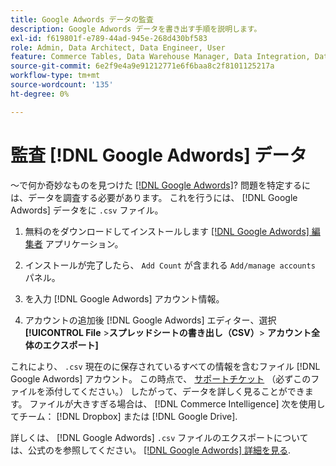 ```yaml
---
title: Google Adwords データの監査
description: Google Adwords データを書き出す手順を説明します。
exl-id: f619801f-e789-44ad-945e-268d430bf583
role: Admin, Data Architect, Data Engineer, User
feature: Commerce Tables, Data Warehouse Manager, Data Integration, Data Import/Export
source-git-commit: 6e2f9e4a9e91212771e6f6baa8c2f8101125217a
workflow-type: tm+mt
source-wordcount: '135'
ht-degree: 0%

---
```


# 監査 [!DNL Google Adwords] データ

～で何か奇妙なものを見つけた [[!DNL Google Adwords]](../integrations/google-adwords.md)? 問題を特定するには、データを調査する必要があります。 これを行うには、 [!DNL Google Adwords] データをに `.csv` ファイル。

1. 無料のをダウンロードしてインストールします [[!DNL Google Adwords] 編集者](https://ads.google.com/home/tools/ads-editor/) アプリケーション。

1. インストールが完了したら、 `Add Count` が含まれる `Add/manage accounts` パネル。

1. を入力 [!DNL Google Adwords] アカウント情報。

1. アカウントの追加後 [!DNL Google Adwords] エディター、選択 **[!UICONTROL File** > **&#x200B;スプレッドシートの書き出し（CSV）**> **アカウント全体のエクスポート]**

これにより、 `.csv` 現在のに保存されているすべての情報を含むファイル [!DNL Google Adwords] アカウント。 この時点で、 [サポートチケット](https://experienceleague.adobe.com/docs/commerce-knowledge-base/kb/troubleshooting/miscellaneous/mbi-service-policies.html) （必ずこのファイルを添付してください。） したがって、データを詳しく見ることができます。 ファイルが大きすぎる場合は、 [!DNL Commerce Intelligence] 次を使用してチーム： [!DNL Dropbox] または [!DNL Google Drive].

詳しくは、 [!DNL Google Adwords] `.csv` ファイルのエクスポートについては、公式のを参照してください。 [[!DNL Google Adwords] 詳細を見る](https://support.google.com/google-ads/editor/answer/38657?hl=en).
